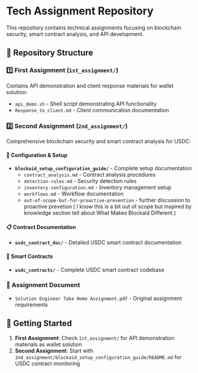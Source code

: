 # Tech Assignment Repository

This repository contains technical assignments focusing on blockchain security, smart contract analysis, and API development.

## 📁 Repository Structure

### 1️⃣ First Assignment (`1st_assignment/`)

Contains API demonstration and client response materials for wallet solution:

- `api_demo.sh` - Shell script demonstrating API functionality
- `Response_to_client.md` - Client communication documentation

### 2️⃣ Second Assignment (`2nd_assignment/`)

Comprehensive blockchain security and smart contract analysis for USDC:

#### 🔧 Configuration & Setup

- **`blockaid_setup_configuration_guide/`** - Complete setup documentation
  - `contract_analysis.md` - Contract analysis procedures
  - `detection-rules.md` - Security detection rules
  - `inventory-configuration.md` - Inventory management setup
  - `workflows.md` - Workflow documentation
  - `out-of-scope-but-for-proactive-prevention` - further discussion to proactive prevetion ( I know this is a bit out of scope but inspired by knowledge section tell about What Makes Blockaid Different.)

#### 📋 Contract Documentation

- **`usdc_contract_doc/`** - Detailed USDC smart contract documentation

#### 💎 Smart Contracts

- **`usdc_contracts/`** - Complete USDC smart contract codebase

### 📄 Assignment Document

- `Solution Engineer Take Home Assignment.pdf` - Original assignment requirements

## 🚀 Getting Started

1. **First Assignment**: Check `1st_assignment/` for API demonstration materials as wallet solution
2. **Second Assignment**: Start with `2nd_assignment/blockaid_setup_configuration_guide/README.md` for USDC contract monitoring
